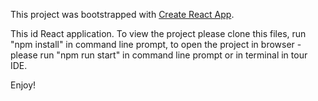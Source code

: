 This project was bootstrapped with [Create React App](https://github.com/facebook/create-react-app).

This id React application.
To view the project please clone this files,
run "npm install" in command line prompt,
to open the project in browser - please run "npm run start" in command line prompt or in terminal in tour IDE.

Enjoy!
